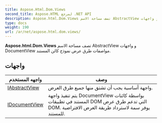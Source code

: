 ```yaml
---
title: Aspose.Html.Dom.Views
second_title: Aspose.HTML لمرجع .NET API
description: Aspose.html.Dom.Views تصف مساحة الاسم AbstractView و واجهات DocumentView مواصفات طرق عرض نموذج كائن المستند.
type: docs
weight: 190
url: /ar/net/aspose.html.dom.views/
---
```

**Aspose.html.Dom.Views** تصف مساحة الاسم AbstractView و واجهات DocumentView مواصفات طرق عرض نموذج كائن المستند.

## واجهات

| واجهه المستخدم | وصف |
| --- | --- |
| [IAbstractView](./iabstractview/) | واجهة أساسية يجب أن تشتق منها جميع طرق العرض. |
| [IDocumentView](./idocumentview/) | يتم تنفيذ واجهة DocumentView بواسطة كائنات المستند في تطبيقات DOM التي تدعم طرق عرض DOM. يوفر سمة لاسترداد طريقة العرض الافتراضية للمستند. |



